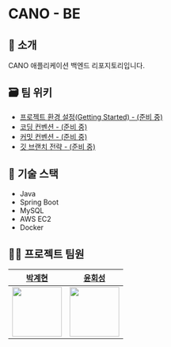 # CANO - BE

## 📝 소개
CANO 애플리케이션 백엔드 리포지토리입니다.

## 🗃 팀 위키

- [프로젝트 환경 설정(Getting Started) - (준비 중)]()
- [코딩 컨벤션 - (준비 중)]()
- [커밋 컨벤션 - (준비 중)]()
- [깃 브랜치 전략 - (준비 중)]()

## 🔧 기술 스택

- Java
- Spring Boot
- MySQL
- AWS EC2
- Docker

## 💁‍♂️ 프로젝트 팀원

<div align="center">

|  [박계현](https://github.com/gyehyun-bak) | [윤회성](https://github.com/squareCaaat) |
| :-----------------------------------------: | :------------------------------------: |
| <img src="https://github.com/gyehyun-bak.png" width="100"> | <img src="https://github.com/squareCaaat.png" width="100"> |
